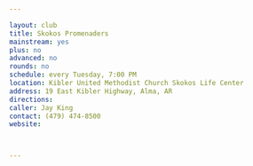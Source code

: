 ```yaml
---

layout: club
title: Skokos Promenaders
mainstream: yes
plus: no
advanced: no
rounds: no
schedule: every Tuesday, 7:00 PM
location: Kibler United Methodist Church Skokos Life Center
address: 19 East Kibler Highway, Alma, AR
directions: 
caller: Jay King
contact: (479) 474-8500
website: 



---
```


